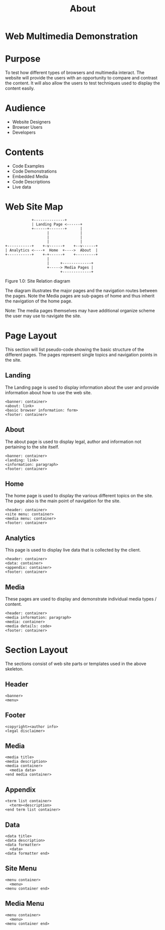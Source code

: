 ﻿---
layout: about
title: About
---

Web Multimedia Demonstration
==========================================================================

Purpose
==========================================================================
To test how different types of browsers and multimedia interact. The
website will provide the users with an opportunity to compare and contrast
the content. It will also allow the users to test techniques used to
display the content easily.

Audience
==========================================================================
* Website Designers
* Browser Users
* Developers

Contents
==========================================================================
* Code Examples
* Code Demonstrations
* Embedded Media
* Code Descriptions
* Live data

Web Site Map
==========================================================================
```
            +--------------+              
            | Landing Page <------+       
            +------+-------+      |       
                   |              |       
                   |              |       
                   |              |       
+-----------+    +-v------+    +--v------+
| Analytics <----+  Home  +---->  About  |
+-----------+    +-+------+    +---------+
                   |                      
                   |     +-------------+  
                   +-----> Media Pages |  
                         +-------------+  
```
Figure 1.0: Site Relation diagram

The diagram illustrates the major pages and the navigation routes between
the pages. Note the Media pages are sub-pages of home and thus inherit the
navigation of the home page.

Note: The media pages themselves may have additional organize scheme the
user may use to navigate the site.

Page Layout
==========================================================================
This section will list pseudo-code showing the basic structure of the
different pages. The pages represent single topics and navigation points in
the site.

Landing
--------------------------------------------------------------------------
The Landing page is used to display information about the user and provide
information about how to use the web site.

```
<banner: container>
<about: link>
<basic browser information: form>
<footer: container>
```

About
--------------------------------------------------------------------------
The about page is used to display legal, author and information not
pertaining to the site itself.

```
<banner: container>
<landing: link>
<information: paragraph>
<footer: container>
```

Home
--------------------------------------------------------------------------
The home page is used to display the various different topics on the site.
The page also is the main point of navigation for the site.

```
<header: container>
<site menu: container>
<media menu: container>
<footer: container>
```

Analytics
--------------------------------------------------------------------------
This page is used to display live data that is collected by the client.

```
<header: container>
<data: container>
<appendix: container>
<footer: container>
```

Media
--------------------------------------------------------------------------
These pages are used to display and demonstrate individual media types /
content.

```
<header: container>
<media information: paragraph>
<media: container>
<media details: code>
<footer: container>
```

Section Layout
==========================================================================
The sections consist of web site parts or templates used in the above
skeleton.

Header
--------------------------------------------------------------------------
```
<banner>
<menu>
```

Footer
--------------------------------------------------------------------------
```
<copyright><author info>
<legal disclaimer>
```

Media
--------------------------------------------------------------------------
```
<media title>
<media description>
<media container>
  <media data>
<end media container>
```

Appendix
--------------------------------------------------------------------------
```
<term list container>
  <term><description>
<end term list container>
```

Data
--------------------------------------------------------------------------
```
<data title>
<data description>
<data formatter>
  <data>
<data formatter end>
```

Site Menu
--------------------------------------------------------------------------
```
<menu container>
  <menu>
<menu container end>
```

Media Menu
--------------------------------------------------------------------------
```
<menu container>
  <menu>
<menu container end>
```
